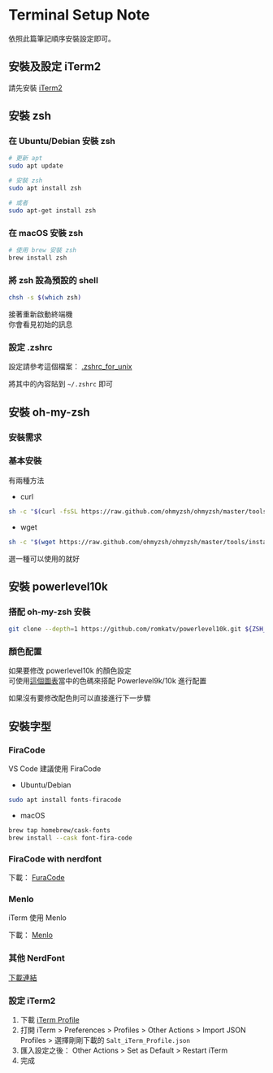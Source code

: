 # Terminal Setup Note

依照此篇筆記順序安裝設定即可。

## 安裝及設定 iTerm2

請先安裝 [iTerm2](https://iterm2.com/)

## 安裝 zsh

### 在 Ubuntu/Debian 安裝 zsh

```bash
# 更新 apt
sudo apt update

# 安裝 zsh
sudo apt install zsh

# 或者
sudo apt-get install zsh
```

### 在 macOS 安裝 zsh

```bash
# 使用 brew 安裝 zsh
brew install zsh
```

### 將 zsh 設為預設的 shell

```bash
chsh -s $(which zsh)
```

接著重新啟動終端機  
你會看見初始的訊息

### 設定 .zshrc

設定請參考這個檔案： [.zshrc_for_unix](https://raw.githubusercontent.com/saltchang/terminal-setup-note/main/terminal/zsh/.zshrc_for_xnix)

將其中的內容貼到 `~/.zshrc` 即可

## 安裝 oh-my-zsh

### 安裝需求

### 基本安裝

有兩種方法

- curl

```bash
sh -c "$(curl -fsSL https://raw.github.com/ohmyzsh/ohmyzsh/master/tools/install.sh)"
```

- wget

```bash
sh -c "$(wget https://raw.github.com/ohmyzsh/ohmyzsh/master/tools/install.sh -O -)"
```

選一種可以使用的就好

## 安裝 powerlevel10k

### 搭配 oh-my-zsh 安裝

```bash
git clone --depth=1 https://github.com/romkatv/powerlevel10k.git ${ZSH_CUSTOM:-$HOME/.oh-my-zsh/custom}/themes/powerlevel10k
```

### 顏色配置

如果要修改 powerlevel10k 的顏色設定  
可使用[這個圖表](https://user-images.githubusercontent.com/704406/43988708-64c0fa52-9d4c-11e8-8cf9-c4d4b97a5200.png)當中的色碼來搭配 Powerlevel9k/10k 進行配置

如果沒有要修改配色則可以直接進行下一步驟

## 安裝字型

### FiraCode

VS Code 建議使用 FiraCode

- Ubuntu/Debian

```bash
sudo apt install fonts-firacode
```

- macOS

```bash
brew tap homebrew/cask-fonts
brew install --cask font-fira-code
```

### FiraCode with nerdfont

下載： [FuraCode](https://github.com/ryanoasis/nerd-fonts/releases/download/v2.0.0/FiraCode.zip)

### Menlo

iTerm 使用 Menlo

下載： [Menlo](https://github.com/ryanoasis/nerd-fonts/releases/download/v2.0.0/Meslo.zip)

### 其他 NerdFont

[下載連結](https://www.nerdfonts.com/font-downloads)

### 設定 iTerm2

1. 下載 [iTerm Profile](https://github.com/saltchang/terminal-setup-note/blob/main/terminal/iTerm/Salt_iTerm_Profile.json)
2. 打開 iTerm > Preferences > Profiles > Other Actions > Import JSON Profiles > 選擇剛剛下載的 `Salt_iTerm_Profile.json`
3. 匯入設定之後： Other Actions > Set as Default > Restart iTerm
4. 完成
